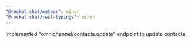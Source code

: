 ```yaml
---
"@rocket.chat/meteor": minor
"@rocket.chat/rest-typings": minor
---
```


Implemented "omnichannel/contacts.update" endpoint to update contacts

